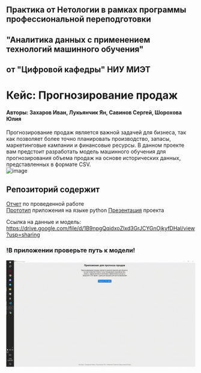 ## Практика от Нетологии в рамках программы профессиональной переподготовки 
## "Аналитика данных с применением технологий машинного обучения" 
## от "Цифровой кафедры" НИУ МИЭТ
# Кейс: Прогнозирование продаж        
#### Авторы: Захаров Иван, Лукьянчик Ян, Савинов Сергей, Шорохова Юлия
Прогнозирование продаж является важной задачей для бизнеса, так как позволяет более точно планировать производство, запасы, маркетинговые кампании и финансовые ресурсы. В данном проекте вам предстоит разработать модель машинного обучения для прогнозирования объема продаж на основе исторических данных, представленных в формате CSV.                
![image](https://github.com/user-attachments/assets/9375d241-0fd0-4dac-aa28-d4e67d53d41b)



## Репозиторий содержит                                                                                                        
[Отчет](https://github.com/SavinovSergey/DA_and_ML/blob/main/netology_practise/Netology_practice.ipynb) по проведенной работе                                
[Прототип](https://github.com/SavinovSergey/DA_and_ML/blob/main/netology_practise/App.py) приложения на языке python 
[Презентация](https://github.com/SavinovSergey/DA_and_ML/blob/main/netology_practise/%D0%9F%D1%80%D0%B5%D0%B7%D0%B5%D0%BD%D1%82%D0%B0%D1%86%D0%B8%D1%8F%20%D0%BF%D1%80%D0%BE%D0%B5%D0%BA%D1%82%D0%B0.pdf) проекта

Ссылка на данные и модель: https://drive.google.com/file/d/1B9npgQqidxoZlxd3GrJCYGnOjkyfDHal/view?usp=sharing
### !В приложении проверьте путь к модели!
![](https://github.com/SavinovSergey/DA_and_ML/blob/main/netology_practise/App_work.gif)
